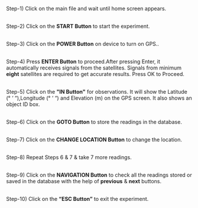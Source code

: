 
Step-1) Click on the main file and wait until home screen appears.<br><br>

Step-2) Click on the <b>START Button</b> to start the experiment.<br><br>

Step-3) Click on the <b>POWER Button</b> on device to turn on GPS..<br><br>

Step-4) Press <b>ENTER Button</b> to proceed.After pressing Enter, it automatically receives signals from the satellites. Signals from minimum <b>eight</b> satellites are required to get accurate results. Press OK to Proceed.<br><br>

Step-5) Click on the <b>"IN Button"</b> for observations. It will show the Latitude (° ‘ “),Longitude (° ‘ “) and Elevation (m) on the GPS screen. It also shows an object ID box.<br><br>

Step-6) Click on the <b>GOTO Button</b> to store the readings in the database.<br><br>

Step-7) Click on the <b>CHANGE LOCATION Button</b> to change the location.<br><br>

Step-8) Repeat Steps 6 & 7 & take 7 more readings.<br><br>

Step-9) Click on the <b>NAVIGATION Button</b> to check all the readings stored or saved in the database with the help of <b>previous</b> & <b>next</b> buttons.<br><br>

Step-10) Click on the <b>“ESC Button”</b> to exit the experiment.<br><br>
